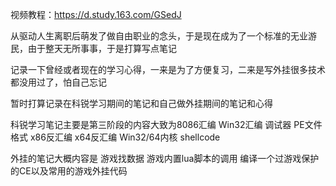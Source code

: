 视频教程：https://d.study.163.com/GSedJ

从驱动人生离职后萌发了做自由职业的念头，于是现在成为了一个标准的无业游民，由于整天无所事事，于是打算写点笔记

记录一下曾经或者现在的学习心得，一来是为了方便复习，二来是写外挂很多技术都没用过了，怕自己忘记


暂时打算记录在科锐学习期间的笔记和自己做外挂期间的笔记和心得

科锐学习笔记主要是第三阶段的内容大致为8086汇编 Win32汇编 调试器 PE文件格式 x86反汇编 x64反汇编 Win32/64内核 shellcode

外挂的笔记大概内容是 游戏找数据 游戏内置lua脚本的调用 编译一个过游戏保护的CE以及常用的游戏外挂代码